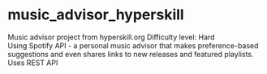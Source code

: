 # music_advisor_hyperskill
Music advisor project from hyperskill.org Difficulty level: Hard<br>
Using Spotify API - a personal music advisor that makes preference-based suggestions and even shares links to new releases and featured playlists. <br>
Uses REST API
